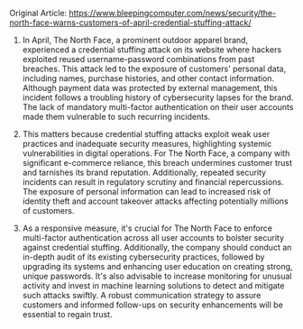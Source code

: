 Original Article: https://www.bleepingcomputer.com/news/security/the-north-face-warns-customers-of-april-credential-stuffing-attack/

1) In April, The North Face, a prominent outdoor apparel brand, experienced a credential stuffing attack on its website where hackers exploited reused username-password combinations from past breaches. This attack led to the exposure of customers' personal data, including names, purchase histories, and other contact information. Although payment data was protected by external management, this incident follows a troubling history of cybersecurity lapses for the brand. The lack of mandatory multi-factor authentication on their user accounts made them vulnerable to such recurring incidents.

2) This matters because credential stuffing attacks exploit weak user practices and inadequate security measures, highlighting systemic vulnerabilities in digital operations. For The North Face, a company with significant e-commerce reliance, this breach undermines customer trust and tarnishes its brand reputation. Additionally, repeated security incidents can result in regulatory scrutiny and financial repercussions. The exposure of personal information can lead to increased risk of identity theft and account takeover attacks affecting potentially millions of customers.

3) As a responsive measure, it's crucial for The North Face to enforce multi-factor authentication across all user accounts to bolster security against credential stuffing. Additionally, the company should conduct an in-depth audit of its existing cybersecurity practices, followed by upgrading its systems and enhancing user education on creating strong, unique passwords. It's also advisable to increase monitoring for unusual activity and invest in machine learning solutions to detect and mitigate such attacks swiftly. A robust communication strategy to assure customers and informed follow-ups on security enhancements will be essential to regain trust.